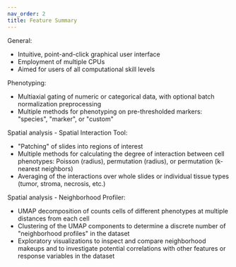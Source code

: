 ```yaml
---
nav_order: 2
title: Feature Summary
---
```


General:

* Intuitive, point-and-click graphical user interface
* Employment of multiple CPUs
* Aimed for users of all computational skill levels

Phenotyping:

* Multiaxial gating of numeric or categorical data, with optional batch normalization preprocessing
* Multiple methods for phenotyping on pre-thresholded markers: "species", "marker", or "custom"

Spatial analysis - Spatial Interaction Tool:

* "Patching" of slides into regions of interest
* Multiple methods for calculating the degree of interaction between cell phenotypes: Poisson (radius), permutation (radius), or permutation (k-nearest neighbors)
* Averaging of the interactions over whole slides or individual tissue types (tumor, stroma, necrosis, etc.)

Spatial analysis - Neighborhood Profiler:

* UMAP decomposition of counts cells of different phenotypes at multiple distances from each cell
* Clustering of the UMAP components to determine a discrete number of "neighborhood profiles" in the dataset
* Exploratory visualizations to inspect and compare neighborhood makeups and to investigate potential correlations with other features or response variables in the dataset
